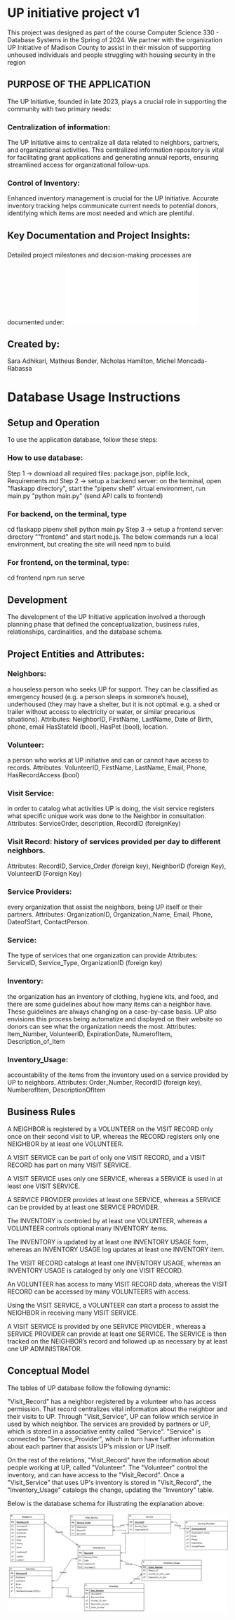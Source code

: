 # UP initiative project v1

This project was designed as part of the course Computer Science 330 - Database Systems in the Spring of 2024. We partner with the organization UP Initiative of Madison County to assist in their mission of supporting unhoused individuals and people struggling with housing security in the region

## PURPOSE OF THE APPLICATION 
The UP Initiative, founded in late 2023, plays a crucial role in supporting the community with two primary needs:
### Centralization of information:  
The UP Initiative aims to centralize all data related to neighbors, partners, and organizational activities. This centralized information repository is vital for facilitating grant applications and generating annual reports, ensuring streamlined access for organizational follow-ups.
### Control of Inventory: 
Enhanced inventory management is crucial for the UP Initiative. Accurate inventory tracking helps communicate current needs to potential donors, identifying which items are most needed and which are plentiful.


## Key Documentation and Project Insights:
###
Detailed project milestones and decision-making processes are documented under:
![Technical Information of project development](Milestones_Progress.md)


## Created by: 
Sara Adhikari,
Matheus Bender,
Nicholas Hamilton,
Michel Moncada-Rabassa

# Database Usage Instructions
## Setup and Operation
To use the application database, follow these steps:
###  How to use database:
Step 1 -> download all required files: package.json, pipfile.lock, Requirements.md
Step 2 -> setup a backend server: on the terminal, open "flaskapp directory", start the "pipenv shell" virtual environment, run main.py "python main.py" (send API calls to frontend)
### For backend, on the terminal, type
cd flaskapp
pipenv shell
python main.py
Step 3 -> setup a frontend server: directory ""frontend" and start node.js. The below commands run a local environment, but creating the site will need npm to build.
### For frontend, on the terminal, type:
cd frontend
npm run serve 


## Development 
The development of the UP Initiative application involved a thorough planning phase that defined the conceptualization, business rules, relationships, cardinalities, and the database schema.

## Project Entities and Attributes:
### Neighbors:  
a houseless person who seeks UP for support. They can be classified as emergency housed (e.g. a person sleeps in someone’s house), underhoused (they may have a shelter, but it is not optimal. e.g. a shed or trailer without access to electricity or water, or similar precarious situations).
Attributes: NeighborID, FirstName, LastName, Date of Birth, phone, email HasStateId (bool), HasPet (bool), location.

### Volunteer: 
a person who works at UP initiative and can or cannot have access to records.
Attributes: VolunteerID, FirstName, LastName, Email, Phone, HasRecordAccess (bool)

### Visit Service:
in order to catalog what activities UP is doing, the visit service registers what specific unique work was done to the Neighbor in consultation.
Attributes: ServiceOrder, description, RecordID (foreignKey)

### Visit Record: history of services provided per day to different neighbors.
Attributes: RecordID, Service_Order (foreign key), NeighborID (foreign Key), VolunteerID (Foreign Key)

### Service Providers: 
every organization that assist the neighbors, being UP itself or their partners.
Attributes: OrganizationID, Organization_Name, Email, Phone, DateofStart, ContactPerson.

### Service: 
The type of services that one organization can provide
Attributes: ServiceID, Service_Type, OrganizationID (foreign key)

### Inventory: 
the organization has an inventory of clothing, hygiene kits, and food, and there are some guidelines about how many items can a neighbor have. These guidelines are always changing on a case-by-case basis. UP also envisions this process being automatize and displayed on their website so donors can see what the organization needs the most.
Attributes: Item_Number, VolunteerID, ExpirationDate, NumerofItem, Description_of_Item

### Inventory_Usage: 
accountability of the items from the inventory used on a service provided by UP to neighbors.
Attributes: Order_Number, RecordID (foreign key), NumberofItem, DescriptionOfItem 

## Business Rules

A NEIGHBOR is registered by a VOLUNTEER on the VISIT RECORD only once on their second visit to UP, whereas the RECORD registers only one NEIGHBOR by at least one VOLUNTEER.

A VISIT SERVICE can be part of only one VISIT RECORD, and a VISIT RECORD has part on many VISIT SERVICE. 

A VISIT SERVICE uses only one SERVICE, whereas a SERVICE is used in at least one VISIT SERVICE.

A SERVICE PROVIDER provides at least one SERVICE, whereas a SERVICE can be provided by at least one SERVICE PROVIDER.

The INVENTORY is controled by at least one VOLUNTEER, whereas a VOLUNTEER controls optional many INVENTORY items.

The INVENTORY is updated by at least one INVENTORY USAGE form, whereas an INVENTORY USAGE log updates at least one INVENTORY item.

The VISIT RECORD catalogs at least one INVENTORY USAGE, whereas an INVENTORY USAGE is cataloged by only one VISIT RECORD.

An VOLUNTEER has access to many VISIT RECORD data, whereas the VISIT RECORD can be accessed by many VOLUNTEERS with access.

Using the VISIT SERVICE, a VOLUNTEER can start a process to assist the NEIGHBOR in receiving many VISIT SERVICE. 

A VISIT SERVICE is provided by one SERVICE PROVIDER , whereas a SERVICE PROVIDER can provide at least one SERVICE. The SERVICE is then tracked on the NEIGHBOR’s record and followed up as necessary by at least one UP ADMINISTRATOR. 

## Conceptual Model
The tables of UP database follow the following dynamic:

"Visit_Record" has a neighbor registered by a volunteer who has access permission. That record centralizes vital information about the neighbor and their visits to UP. Through "Visit_Service", UP can follow which service in used by which neighbor. The services are provided by partners or UP, which is stored in a associative entity called "Service". "Service" is connected to "Service_Provider", which in turn have further information about each partner that assists UP's mission or UP itself.

On the rest of the relations, "Visit_Record" have the information about people working at UP, called "Volunteer". The "Volunteer" control the inventory, and can have access to the "Visit_Record". Once a "Visit_Service" that uses UP's inventory is stored in "Visit_Record", the "Inventory_Usage" catalogs the change, updating the "Inventory" table. 

Below is the database schema for illustrating the explanation above:

![brief alt text](Images/Schemas/Conceptual_Schema_04-03-2024.png)



